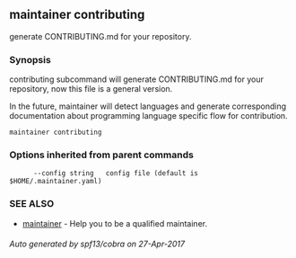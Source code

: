 ## maintainer contributing

generate CONTRIBUTING.md for your repository.

### Synopsis


contributing subcommand will generate CONTRIBUTING.md for your repository, now
this file is a general version.

In the future, maintainer will detect languages and generate corresponding
documentation about programming language specific flow for contribution.

```
maintainer contributing
```

### Options inherited from parent commands

```
      --config string   config file (default is $HOME/.maintainer.yaml)
```

### SEE ALSO
* [maintainer](maintainer.md)	 - Help you to be a qualified maintainer.

###### Auto generated by spf13/cobra on 27-Apr-2017
